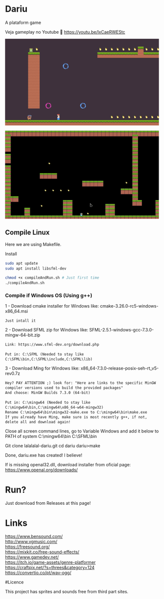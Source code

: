 # Dariu

A plataform game

Veja gameplay no Youtube 🚀 
https://youtu.be/lxCaeRWEStc

![Alt Text](src/asset/show2.gif)

![Alt Text](src/asset/show1.gif)

## Compile Linux

Here we are using Makefile.

Install
~~~bash
sudo apt update
sudo apt install libsfml-dev
~~~

~~~bash
chmod +x compileAndRun.sh # Just first time
./compileAndRun.sh
~~~

### Compile if Windows OS (Using g++)

1 - Download cmake installer for Windows like: cmake-3.26.0-rc5-windows-x86_64.msi

	Just intall it

2 - Download SFML zip for Windows like: SFML-2.5.1-windows-gcc-7.3.0-mingw-64-bit.zip

	Link: https://www.sfml-dev.org/download.php

	Put in: C:\SFML (Needed to stay like C:\SFML\bin,C:\SFML\include,C:\SFML\lib)

3 - Download Ming for Windows like: x86_64-7.3.0-release-posix-seh-rt_v5-rev0.7z

	Hey? PAY ATTENTION ;) look for: "Here are links to the specific MinGW compiler versions used to build the provided packages"	
	And choose: MinGW Builds 7.3.0 (64-bit)

	Put in: C:\mingw64 (Needed to stay like C:\mingw64\bin,C:\mingw64\x86_64-w64-mingw32)
	Rename C:\mingw64\bin\mingw32-make.exe to C:\mingw64\bin\make.exe
	If you already have Ming, make sure is most recently g++, if not, delete all and download again!

Close all screen command lines, go to Variable Windows and add it below to PATH of system
C:\mingw64\bin
C:\SFML\bin

Git clone lalalalal-dariu.git
cd dariu
dariu>make

Done, dariu.exe has created! I believe!

If is missing openal32.dll, download installer from oficial page: https://www.openal.org/downloads/

# Run?

Just download from Releases at this page!

# Links

https://www.bensound.com/ <br>
http://www.vgmusic.com/ <br>
https://freesound.org/ <br>
https://mixkit.co/free-sound-effects/ <br>
https://www.gamedev.net/ <br>
https://itch.io/game-assets/genre-platformer <br>
https://craftpix.net/?s=threes&category=124 <br>
https://convertio.co/pt/wav-ogg/ <br>

#Licence

This project has sprites and sounds free from third part sites.